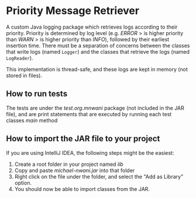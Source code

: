# Priority Message Retriever
A custom Java logging package which retrieves logs according to their priority.
Priority is determined by log level (e.g. _ERROR_ > is higher priority than _WARN_ > is higher priority than _INFO_),
followed by their earliest insertion time. There must be a separation of concerns between the classes that write logs (named `Logger`)
and the classes that retrieve the logs (named `LogReader`).

This implementation is thread-safe, and these logs are kept in memory (not stored in files).

## How to run tests
The tests are under the _test.org.mnwani_ package (not included in the JAR file),
and are print statements that are executed by running each test classes _main_ method

## How to import the JAR file to your project
If you are using IntelliJ IDEA, the following steps might be the easiest:
1. Create a root folder in your project named _lib_
2. Copy and paste _michael-nwani.jar_ into that folder
3. Right click on the file under the folder, and select the "Add as Library" option.
4. You should now be able to import classes from the JAR.
